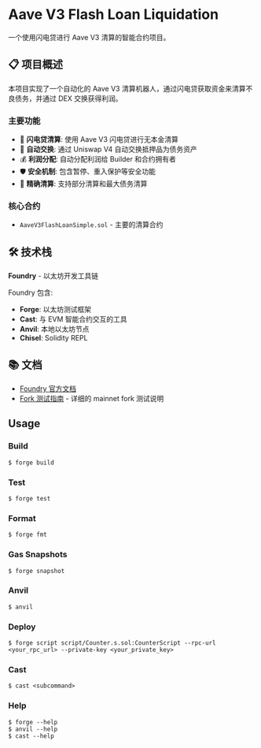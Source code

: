 # Aave V3 Flash Loan Liquidation

一个使用闪电贷进行 Aave V3 清算的智能合约项目。

## 📋 项目概述

本项目实现了一个自动化的 Aave V3 清算机器人，通过闪电贷获取资金来清算不良债务，并通过 DEX 交换获得利润。

### 主要功能

- 🔄 **闪电贷清算**: 使用 Aave V3 闪电贷进行无本金清算
- 💱 **自动交换**: 通过 Uniswap V4 自动交换抵押品为债务资产
- 💰 **利润分配**: 自动分配利润给 Builder 和合约拥有者
- 🛡️ **安全机制**: 包含暂停、重入保护等安全功能
- 🎯 **精确清算**: 支持部分清算和最大债务清算

### 核心合约

- `AaveV3FlashLoanSimple.sol` - 主要的清算合约

## 🛠️ 技术栈

**Foundry** - 以太坊开发工具链

Foundry 包含:

-   **Forge**: 以太坊测试框架
-   **Cast**: 与 EVM 智能合约交互的工具
-   **Anvil**: 本地以太坊节点
-   **Chisel**: Solidity REPL

## 📚 文档

- [Foundry 官方文档](https://book.getfoundry.sh/)
- [Fork 测试指南](./FORK_TESTING.md) - 详细的 mainnet fork 测试说明

## Usage

### Build

```shell
$ forge build
```

### Test

```shell
$ forge test
```

### Format

```shell
$ forge fmt
```

### Gas Snapshots

```shell
$ forge snapshot
```

### Anvil

```shell
$ anvil
```

### Deploy

```shell
$ forge script script/Counter.s.sol:CounterScript --rpc-url <your_rpc_url> --private-key <your_private_key>
```

### Cast

```shell
$ cast <subcommand>
```

### Help

```shell
$ forge --help
$ anvil --help
$ cast --help
```

